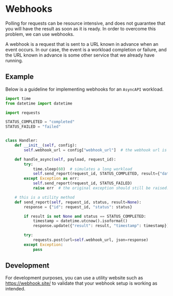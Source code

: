# Webhooks

Polling for requests can be resource intensive, and does not guarantee that you will have the result as soon as it is ready. In
order to overcome this problem, we can use webhooks.

A webhook is a request that is sent to a URL known in advance when an event occurs. In our case, the event is a workload
completion or failure, and the URL known in advance is some other service that we already have running.

## Example

Below is a guideline for implementing webhooks for an `AsyncAPI` workload.

```python
import time
from datetime import datetime

import requests

STATUS_COMPLETED = "completed"
STATUS_FAILED = "failed"


class Handler:
    def __init__(self, config):
        self.webhook_url = config["webhook_url"]  # the webhook url is passed in the config

    def handle_async(self, payload, request_id):
        try:
            time.sleep(60)  # simulates a long workload
            self.send_report(request_id, STATUS_COMPLETED, result={"data": "hello"})
        except Exception as err:
            self.send_report(request_id, STATUS_FAILED)
            raise err  # the original exception should still be raised!

    # this is a utility method
    def send_report(self, request_id, status, result=None):
        response = {"id": request_id, "status": status}

        if result is not None and status == STATUS_COMPLETED:
            timestamp = datetime.utcnow().isoformat()
            response.update({"result": result, "timestamp": timestamp})

        try:
            requests.post(url=self.webhook_url, json=response)
        except Exception:
            pass
```

## Development

For development purposes, you can use a utility website such as https://webhook.site/ to validate that your webhook
setup is working as intended.
